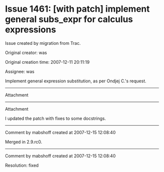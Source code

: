 # Issue 1461: [with patch] implement general subs_expr for calculus expressions

Issue created by migration from Trac.

Original creator: was

Original creation time: 2007-12-11 20:11:19

Assignee: was

Implement general expression substitution, as per Ondjej C.'s request.


---

Attachment


---

Attachment

I updated the patch with fixes to some docstrings.


---

Comment by mabshoff created at 2007-12-15 12:08:40

Merged in 2.9.rc0.


---

Comment by mabshoff created at 2007-12-15 12:08:40

Resolution: fixed
